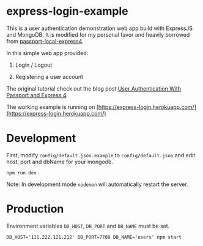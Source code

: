 # express-login-example

This is a user authentication demonstration web app build with ExpressJS and MongoDB. It is modified for my personal favor and heavily borrowed from [passport-local-express4](https://github.com/mjhea0/passport-local-express4).

In this simple web app provided:

1. Login / Logout

2. Registering a user account


The original tutorial check out the blog post [User Authentication With Passport and Express 4](http://mherman.org/blog/2015/01/31/local-authentication-with-passport-and-express-4/).


The working example is running on [https://express-login.herokuapp.com/](https://express-login.herokuapp.com/)

# Development

First, modify `config/default.json.example` to `config/default.json` and edit host, port and dbName for your mongodb.

```
npm run dev
```

Note: In development mode `nodemon` will automatically restart the server.

# Production

Environment variables `DB_HOST`, `DB_PORT` and `DB_NAME` must be set.

```
DB_HOST='111.222.121.212' DB_PORT=7788 DB_NAME='users' npm start
```

